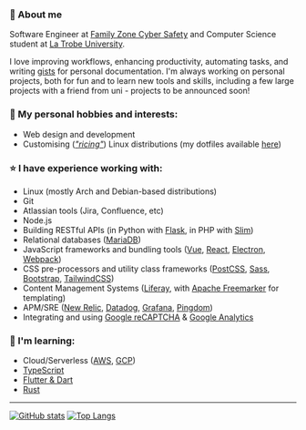 ### 🙋 About me
Software Engineer at [Family Zone Cyber Safety](https://www.familyzone.com/anz/families) and Computer Science student at [La Trobe University](https://www.latrobe.edu.au/).

I love improving workflows, enhancing productivity, automating tasks, and writing [gists](https://gist.github.com/tobyscott25) for personal documentation. I'm always working on personal projects, both for fun and to learn new tools and skills, including a few large projects with a friend from uni - projects to be announced soon!

### 🔭 My personal hobbies and interests:
- Web design and development
- Customising (*["ricing"](https://www.reddit.com/r/unixporn)*) Linux distributions (my dotfiles available [here](https://github.com/tobyscott25/dotfiles))

### ⭐ I have experience working with:
- Linux (mostly Arch and Debian-based distributions)
- Git
- Atlassian tools (Jira, Confluence, etc)
- Node.js
- Building RESTful APIs (in Python with [Flask](https://flask.palletsprojects.com/en/2.1.x/quickstart), in PHP with [Slim](https://www.slimframework.com/docs/v4))
- Relational databases ([MariaDB](https://mariadb.org))
- JavaScript frameworks and bundling tools ([Vue](https://vuejs.org), [React](https://reactjs.org), [Electron](https://www.electronjs.org), [Webpack](https://webpack.js.org))
- CSS pre-processors and utility class frameworks ([PostCSS](https://postcss.org/), [Sass](https://sass-lang.com/guide), [Bootstrap](https://getbootstrap.com/docs/5.1/getting-started/introduction), [TailwindCSS](https://tailwindcss.com/docs/installation))
- Content Management Systems ([Liferay](https://www.liferay.com), with [Apache Freemarker](https://freemarker.apache.org) for templating)
- APM/SRE ([New Relic](https://newrelic.com), [Datadog](https://www.datadoghq.com), [Grafana](https://grafana.com), [Pingdom](https://www.solarwinds.com/pingdom))
- Integrating and using [Google reCAPTCHA](https://developers.google.com/recaptcha/docs/v3) & [Google Analytics](https://marketingplatform.google.com/about/analytics)

### 🌱 I'm learning:
- Cloud/Serverless ([AWS](https://aws.amazon.com), [GCP](https://cloud.google.com))
- [TypeScript](https://www.typescriptlang.org/docs/handbook/intro.html)
- [Flutter & Dart](https://flutter.dev)
- [Rust](https://www.rust-lang.org)

---

[![GitHub stats](https://github-readme-stats.vercel.app/api?username=tobyscott25&theme=material-palenight&hide_border=true&count_private=true&include_all_commits=true&show_icons=true&include_all_commits=true&hide_rank=true)](https://github.com/anuraghazra/github-readme-stats)
[![Top Langs](https://github-readme-stats.vercel.app/api/top-langs/?username=tobyscott25&theme=material-palenight&hide_border=true&layout=compact&langs_count=8)](https://github.com/anuraghazra/github-readme-stats)
